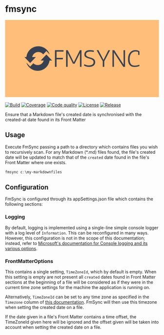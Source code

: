 # fmsync
![fmsync](Images/fmsync-high-resolution-color-logo-reduced-height.png)

[![Build](https://img.shields.io/github/actions/workflow/status/elzik/fmsync/continuous-integration.yml?color=95BE1A)](https://github.com/elzik/mecon/actions/workflows/continuous-integration.yml)
[![Coverage](https://gist.githubusercontent.com/elzik/527882e89a938dc78f61a08c300edec4/raw/a38fa7f10fa009f3848ca9ec20f17b82c2057bb3/fmsync-code-coverage-main.svg)](https://gist.githubusercontent.com/elzik/527882e89a938dc78f61a08c300edec4/raw/a38fa7f10fa009f3848ca9ec20f17b82c2057bb3/fmsync-code-coverage-main.svg)
[![Code quality](https://img.shields.io/codacy/grade/3313621663794a6c81e6bde6136fcc36?color=95BE1A)](https://app.codacy.com/gh/elzik/fmsync/dashboard)
[![License](https://img.shields.io/github/license/elzik/fmsync)](https://github.com/elzik/fmsync/blob/regex-filters/LICENSE)
[![Release](https://img.shields.io/github/v/release/elzik/fmsync?display_name=tag&sort=semver)](https://github.com/elzik/fmsync/releases)

Ensure that a Markdown file's created date is synchronised with the created-at date found in its Front Matter

## Usage

Execute FmSync passing a path to a directory which contains files you wish to recursively scan. For any Markdown (*.md) files found, the file's created date will be updated to match that of the `created` date found in the file's Front Matter where one exists.

```powershell
fmsync c:\my-markdownfiles
```

## Configuration

FmSync is configured through its appSettings.json file which contains the following sections:

### Logging
By default, logging is implemented using a single-line simple console logger with a log level of `Information`. This can be reconfigured in many ways. However, this configuration is not in the scope of this documentation; instead, refer to [Microsoft's documentation for Console logging and its various options](https://learn.microsoft.com/en-us/dotnet/core/extensions/logging?tabs=command-line). 

### FrontMatterOptions
This contains a single setting, `TimeZoneId`, which by default is empty. When this setting is empty are not present all `created` dates found in Front Matter sections at the beginning of a file will be considered as if they were in the current time zone settings for the machine the application is running on.

Alternatively, `TimeZoneId` can be set to any time zone as specified in the `Timezone` column of [this documentation](https://learn.microsoft.com/en-us/windows-hardware/manufacture/desktop/default-time-zones). FmSync will then use this timezone when setting the created date on a file.

If the date given in a file's Front Matter contains a time offset, the TimeZoneId given here will be ignored and the offset given will be taken into account when setting the created date on a file.

